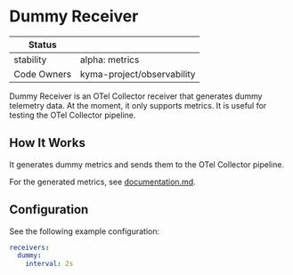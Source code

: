 # Dummy Receiver

| Status      |                            |
|-------------|----------------------------|
| stability   | alpha: metrics             |
| Code Owners | kyma-project/observability |

Dummy Receiver is an OTel Collector receiver that generates dummy telemetry data. At the moment, it only supports metrics. It is useful for testing the OTel Collector pipeline.

## How It Works

It generates dummy metrics and sends them to the OTel Collector pipeline.

For the generated metrics, see [documentation.md](documentation.md).

## Configuration

See the following example configuration:

```yaml
receivers:
  dummy:
    interval: 2s
```
